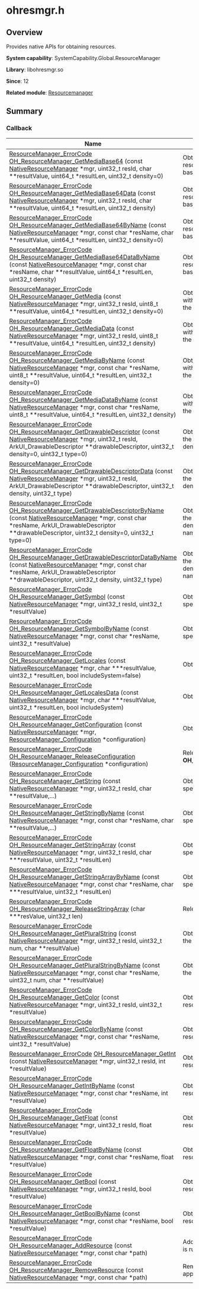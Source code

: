 # ohresmgr.h


## Overview

Provides native APIs for obtaining resources.

**System capability**: SystemCapability.Global.ResourceManager

**Library**: libohresmgr.so

**Since**: 12

**Related module**: [Resourcemanager](resourcemanager.md)


## Summary


### Callback

| Name| Description| 
| -------- | -------- |
| [ResourceManager_ErrorCode](resourcemanager.md#resourcemanager_errorcode) [OH_ResourceManager_GetMediaBase64](resourcemanager.md#oh_resourcemanager_getmediabase64) (const [NativeResourceManager](rawfile.md#nativeresourcemanager) \*mgr, uint32_t resId, char \*\*resultValue, uint64_t \*resultLen, uint32_t density=0) | Obtains the Base64 code of the media resource with the specified screen density based on the specified resource ID. | 
| [ResourceManager_ErrorCode](resourcemanager.md#resourcemanager_errorcode) [OH_ResourceManager_GetMediaBase64Data](resourcemanager.md#oh_resourcemanager_getmediabase64data) (const [NativeResourceManager](rawfile.md#nativeresourcemanager) \*mgr, uint32_t resId, char \*\*resultValue, uint64_t \*resultLen, uint32_t density) | Obtains the Base64 code of the media resource with the specified screen density based on the specified resource ID. | 
| [ResourceManager_ErrorCode](resourcemanager.md#resourcemanager_errorcode) [OH_ResourceManager_GetMediaBase64ByName](resourcemanager.md#oh_resourcemanager_getmediabase64byname) (const [NativeResourceManager](rawfile.md#nativeresourcemanager) \*mgr, const char \*resName, char \*\*resultValue, uint64_t \*resultLen, uint32_t density=0) | Obtains the Base64 code of the media resource with the specified screen density based on the specified resource name. | 
| [ResourceManager_ErrorCode](resourcemanager.md#resourcemanager_errorcode) [OH_ResourceManager_GetMediaBase64DataByName](resourcemanager.md#oh_resourcemanager_getmediabase64databyname) (const [NativeResourceManager](rawfile.md#nativeresourcemanager) \*mgr, const char \*resName, char \*\*resultValue, uint64_t \*resultLen, uint32_t density) | Obtains the Base64 code of the media resource with the specified screen density based on the specified resource name. | 
| [ResourceManager_ErrorCode](resourcemanager.md#resourcemanager_errorcode) [OH_ResourceManager_GetMedia](resourcemanager.md#oh_resourcemanager_getmedia) (const [NativeResourceManager](rawfile.md#nativeresourcemanager) \*mgr, uint32_t resId, uint8_t \*\*resultValue, uint64_t \*resultLen, uint32_t density=0) | Obtains the content of the media resource with the specified screen density based on the specified resource ID. | 
| [ResourceManager_ErrorCode](resourcemanager.md#resourcemanager_errorcode) [OH_ResourceManager_GetMediaData](resourcemanager.md#oh_resourcemanager_getmediadata) (const [NativeResourceManager](rawfile.md#nativeresourcemanager) \*mgr, uint32_t resId, uint8_t \*\*resultValue, uint64_t \*resultLen, uint32_t density) | Obtains the content of the media resource with the specified screen density based on the specified resource ID. | 
| [ResourceManager_ErrorCode](resourcemanager.md#resourcemanager_errorcode) [OH_ResourceManager_GetMediaByName](resourcemanager.md#oh_resourcemanager_getmediabyname) (const [NativeResourceManager](rawfile.md#nativeresourcemanager) \*mgr, const char \*resName, uint8_t \*\*resultValue, uint64_t \*resultLen, uint32_t density=0) | Obtains the content of the media resource with the specified screen density based on the specified resource name. | 
| [ResourceManager_ErrorCode](resourcemanager.md#resourcemanager_errorcode) [OH_ResourceManager_GetMediaDataByName](resourcemanager.md#oh_resourcemanager_getmediadatabyname) (const [NativeResourceManager](rawfile.md#nativeresourcemanager) \*mgr, const char \*resName, uint8_t \*\*resultValue, uint64_t \*resultLen, uint32_t density) | Obtains the content of the media resource with the specified screen density based on the specified resource name. | 
| [ResourceManager_ErrorCode](resourcemanager.md#resourcemanager_errorcode) [OH_ResourceManager_GetDrawableDescriptor](resourcemanager.md#oh_resourcemanager_getdrawabledescriptor) (const [NativeResourceManager](rawfile.md#nativeresourcemanager) \*mgr, uint32_t resId, ArkUI_DrawableDescriptor \*\*drawableDescriptor, uint32_t density=0, uint32_t type=0) | Obtains the **DrawableDescriptor** object of the icon resource with the specified screen density based on the specified resource ID. | 
| [ResourceManager_ErrorCode](resourcemanager.md#resourcemanager_errorcode) [OH_ResourceManager_GetDrawableDescriptorData](resourcemanager.md#oh_resourcemanager_getdrawabledescriptordata) (const [NativeResourceManager](rawfile.md#nativeresourcemanager) \*mgr, uint32_t resId, ArkUI_DrawableDescriptor \*\*drawableDescriptor, uint32_t density, uint32_t type) | Obtains the **DrawableDescriptor** object of the icon resource with the specified screen density based on the specified resource ID. | 
| [ResourceManager_ErrorCode](resourcemanager.md#resourcemanager_errorcode) [OH_ResourceManager_GetDrawableDescriptorByName](resourcemanager.md#oh_resourcemanager_getdrawabledescriptorbyname) (const [NativeResourceManager](rawfile.md#nativeresourcemanager) \*mgr, const char \*resName, ArkUI_DrawableDescriptor \*\*drawableDescriptor, uint32_t density=0, uint32_t type=0) | Obtains the **DrawableDescriptor** object of the icon resource with the specified screen density based on the specified resource name. | 
| [ResourceManager_ErrorCode](resourcemanager.md#resourcemanager_errorcode) [OH_ResourceManager_GetDrawableDescriptorDataByName](resourcemanager.md#oh_resourcemanager_getdrawabledescriptordatabyname) (const [NativeResourceManager](rawfile.md#nativeresourcemanager) \*mgr, const char \*resName, ArkUI_DrawableDescriptor \*\*drawableDescriptor, uint32_t density, uint32_t type) | Obtains the **DrawableDescriptor** object of the icon resource with the specified screen density based on the specified resource name. | 
| [ResourceManager_ErrorCode](resourcemanager.md#resourcemanager_errorcode) [OH_ResourceManager_GetSymbol](resourcemanager.md#oh_resourcemanager_getsymbol) (const [NativeResourceManager](rawfile.md#nativeresourcemanager) \*mgr, uint32_t resId, uint32_t \*resultValue) | Obtains a **symbol** resource based on the specified resource ID. | 
| [ResourceManager_ErrorCode](resourcemanager.md#resourcemanager_errorcode) [OH_ResourceManager_GetSymbolByName](resourcemanager.md#oh_resourcemanager_getsymbolbyname) (const [NativeResourceManager](rawfile.md#nativeresourcemanager) \*mgr, const char \*resName, uint32_t \*resultValue) | Obtains a **symbol** resource based on the specified resource name. | 
| [ResourceManager_ErrorCode](resourcemanager.md#resourcemanager_errorcode) [OH_ResourceManager_GetLocales](resourcemanager.md#oh_resourcemanager_getlocales) (const [NativeResourceManager](rawfile.md#nativeresourcemanager) \*mgr, char \*\*\*resultValue, uint32_t \*resultLen, bool includeSystem=false) | Obtains the language list. | 
| [ResourceManager_ErrorCode](resourcemanager.md#resourcemanager_errorcode) [OH_ResourceManager_GetLocalesData](resourcemanager.md#oh_resourcemanager_getlocalesdata) (const [NativeResourceManager](rawfile.md#nativeresourcemanager) \*mgr, char \*\*\*resultValue, uint32_t \*resultLen, bool includeSystem) | Obtains the language list. | 
| [ResourceManager_ErrorCode](resourcemanager.md#resourcemanager_errorcode) [OH_ResourceManager_GetConfiguration](resourcemanager.md#oh_resourcemanager_getconfiguration) (const [NativeResourceManager](rawfile.md#nativeresourcemanager) \*mgr, [ResourceManager_Configuration](_resource_manager___configuration.md) \*configuration) | Obtains the device configuration. | 
| [ResourceManager_ErrorCode](resourcemanager.md#resourcemanager_errorcode) [OH_ResourceManager_ReleaseConfiguration](resourcemanager.md#oh_resourcemanager_releaseconfiguration) ([ResourceManager_Configuration](_resource_manager___configuration.md) \*configuration) | Releases the memory requested by using **OH_ResourceManager_GetConfiguration()**. | 
| [ResourceManager_ErrorCode](resourcemanager.md#resourcemanager_errorcode) [OH_ResourceManager_GetString](resourcemanager.md#oh_resourcemanager_getstring) (const [NativeResourceManager](rawfile.md#nativeresourcemanager) \*mgr, uint32_t resId, char \*\*resultValue,...) | Obtains a **string** resource based on the specified resource ID. | 
| [ResourceManager_ErrorCode](resourcemanager.md#resourcemanager_errorcode) [OH_ResourceManager_GetStringByName](resourcemanager.md#oh_resourcemanager_getstringbyname) (const [NativeResourceManager](rawfile.md#nativeresourcemanager) \*mgr, const char \*resName, char \*\*resultValue,...) | Obtains a **string** resource based on the specified resource name. | 
| [ResourceManager_ErrorCode](resourcemanager.md#resourcemanager_errorcode) [OH_ResourceManager_GetStringArray](resourcemanager.md#oh_resourcemanager_getstringarray) (const [NativeResourceManager](rawfile.md#nativeresourcemanager) \*mgr, uint32_t resId, char \*\*\*resultValue, uint32_t \*resultLen) | Obtains a string array based on the specified resource ID. | 
| [ResourceManager_ErrorCode](resourcemanager.md#resourcemanager_errorcode) [OH_ResourceManager_GetStringArrayByName](resourcemanager.md#oh_resourcemanager_getstringarraybyname) (const [NativeResourceManager](rawfile.md#nativeresourcemanager) \*mgr, const char \*resName, char \*\*\*resultValue, uint32_t \*resultLen) | Obtains a string array based on the specified resource name. | 
| [ResourceManager_ErrorCode](resourcemanager.md#resourcemanager_errorcode) [OH_ResourceManager_ReleaseStringArray](resourcemanager.md#oh_resourcemanager_releasestringarray) (char \*\*\*resValue, uint32_t len) | Releases the memory of the string array. | 
| [ResourceManager_ErrorCode](resourcemanager.md#resourcemanager_errorcode) [OH_ResourceManager_GetPluralString](resourcemanager.md#oh_resourcemanager_getpluralstring) (const [NativeResourceManager](rawfile.md#nativeresourcemanager) \*mgr, uint32_t resId, uint32_t num, char \*\*resultValue) | Obtains singular and plural strings based on the specified resource ID. | 
| [ResourceManager_ErrorCode](resourcemanager.md#resourcemanager_errorcode) [OH_ResourceManager_GetPluralStringByName](resourcemanager.md#oh_resourcemanager_getpluralstringbyname) (const [NativeResourceManager](rawfile.md#nativeresourcemanager) \*mgr, const char \*resName, uint32_t num, char \*\*resultValue) | Obtains singular and plural strings based on the specified resource name. | 
| [ResourceManager_ErrorCode](resourcemanager.md#resourcemanager_errorcode) [OH_ResourceManager_GetColor](resourcemanager.md#oh_resourcemanager_getcolor) (const [NativeResourceManager](rawfile.md#nativeresourcemanager) \*mgr, uint32_t resId, uint32_t \*resultValue) | Obtains a color value based on the specified resource ID. | 
| [ResourceManager_ErrorCode](resourcemanager.md#resourcemanager_errorcode) [OH_ResourceManager_GetColorByName](resourcemanager.md#oh_resourcemanager_getcolorbyname) (const [NativeResourceManager](rawfile.md#nativeresourcemanager) \*mgr, const char \*resName, uint32_t \*resultValue) | Obtains a color value based on the specified resource ID. | 
| [ResourceManager_ErrorCode](resourcemanager.md#resourcemanager_errorcode) [OH_ResourceManager_GetInt](resourcemanager.md#oh_resourcemanager_getint) (const [NativeResourceManager](rawfile.md#nativeresourcemanager) \*mgr, uint32_t resId, int \*resultValue) | Obtains an int value based on the specified resource ID. | 
| [ResourceManager_ErrorCode](resourcemanager.md#resourcemanager_errorcode) [OH_ResourceManager_GetIntByName](resourcemanager.md#oh_resourcemanager_getintbyname) (const [NativeResourceManager](rawfile.md#nativeresourcemanager) \*mgr, const char \*resName, int \*resultValue) | Obtains an int value based on the specified resource name. | 
| [ResourceManager_ErrorCode](resourcemanager.md#resourcemanager_errorcode) [OH_ResourceManager_GetFloat](resourcemanager.md#oh_resourcemanager_getfloat) (const [NativeResourceManager](rawfile.md#nativeresourcemanager) \*mgr, uint32_t resId, float \*resultValue) | Obtains a float value based on the specified resource ID. | 
| [ResourceManager_ErrorCode](resourcemanager.md#resourcemanager_errorcode) [OH_ResourceManager_GetFloatByName](resourcemanager.md#oh_resourcemanager_getfloatbyname) (const [NativeResourceManager](rawfile.md#nativeresourcemanager) \*mgr, const char \*resName, float \*resultValue) | Obtains a float value based on the specified resource name. | 
| [ResourceManager_ErrorCode](resourcemanager.md#resourcemanager_errorcode) [OH_ResourceManager_GetBool](resourcemanager.md#oh_resourcemanager_getbool) (const [NativeResourceManager](rawfile.md#nativeresourcemanager) \*mgr, uint32_t resId, bool \*resultValue) | Obtains a bool value based on the specified resource ID. | 
| [ResourceManager_ErrorCode](resourcemanager.md#resourcemanager_errorcode) [OH_ResourceManager_GetBoolByName](resourcemanager.md#oh_resourcemanager_getboolbyname) (const [NativeResourceManager](rawfile.md#nativeresourcemanager) \*mgr, const char \*resName, bool \*resultValue) | Obtains a bool value based on the specified resource name. | 
| [ResourceManager_ErrorCode](resourcemanager.md#resourcemanager_errorcode) [OH_ResourceManager_AddResource](resourcemanager.md#oh_resourcemanager_addresource) (const [NativeResourceManager](rawfile.md#nativeresourcemanager) \*mgr, const char \*path) | Adds overlay resources when an application is running. | 
| [ResourceManager_ErrorCode](resourcemanager.md#resourcemanager_errorcode) [OH_ResourceManager_RemoveResource](resourcemanager.md#oh_resourcemanager_removeresource) (const [NativeResourceManager](rawfile.md#nativeresourcemanager) \*mgr, const char \*path) | Removes overlay resources when an application is running. | 

